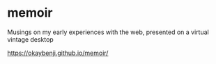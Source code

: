 # memoir
Musings on my early experiences with the web, presented on a virtual vintage desktop

https://okaybenji.github.io/memoir/
